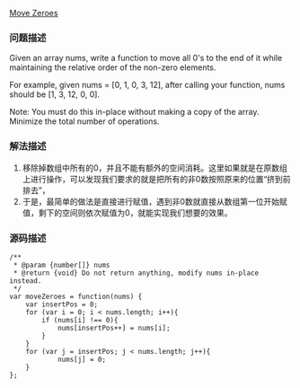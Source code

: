 [Move Zeroes](https://leetcode.com/problems/move-zeroes/description/)
### 问题描述
Given an array nums, write a function to move all 0's to the end of it while maintaining the relative order of the non-zero elements.

For example, given nums = [0, 1, 0, 3, 12], after calling your function, nums should be [1, 3, 12, 0, 0].

Note:
You must do this in-place without making a copy of the array.
Minimize the total number of operations.

### 解法描述
1. 移除掉数组中所有的0，并且不能有额外的空间消耗。这里如果就是在原数组上进行操作，可以发现我们要求的就是把所有的非0数按照原来的位置“挤到前排去”，
2. 于是，最简单的做法是直接进行赋值，遇到非0数就直接从数组第一位开始赋值，剩下的空间则依次赋值为0，就能实现我们想要的效果。

### 源码描述
```
/**
 * @param {number[]} nums
 * @return {void} Do not return anything, modify nums in-place instead.
 */
var moveZeroes = function(nums) {
    var insertPos = 0;
    for (var i = 0; i < nums.length; i++){
    	if (nums[i] !== 0){
    		nums[insertPos++] = nums[i];
    	}
    }
    for (var j = insertPos; j < nums.length; j++){
    		nums[j] = 0;
    }
};
```
